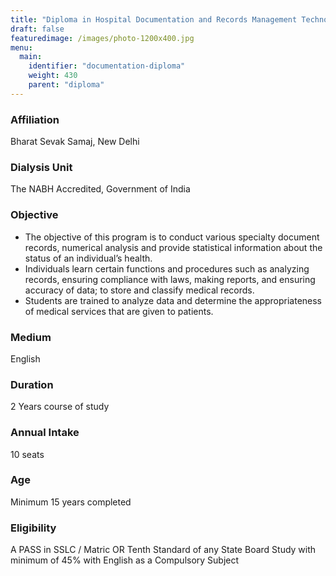 ```yaml
---
title: "Diploma in Hospital Documentation and Records Management Technology"
draft: false
featuredimage: /images/photo-1200x400.jpg
menu:
  main:
    identifier: "documentation-diploma"
    weight: 430
    parent: "diploma"
---
```


### Affiliation

Bharat Sevak Samaj, New Delhi

### Dialysis Unit

The NABH Accredited, Government of India

### Objective

- The objective of this program is to conduct various specialty document records, numerical analysis and provide statistical information about the status of an individual’s health.
- Individuals learn certain functions and procedures such as analyzing records, ensuring compliance with laws, making reports, and ensuring accuracy of data; to store and classify medical records.
- Students are trained to analyze data and determine the appropriateness of medical services that are given to patients.

### Medium

English

### Duration

2 Years course of study

### Annual Intake

10 seats

### Age

Minimum 15 years completed

### Eligibility

A PASS in SSLC / Matric OR Tenth Standard of any State Board Study with minimum of 45% with English as a Compulsory Subject
